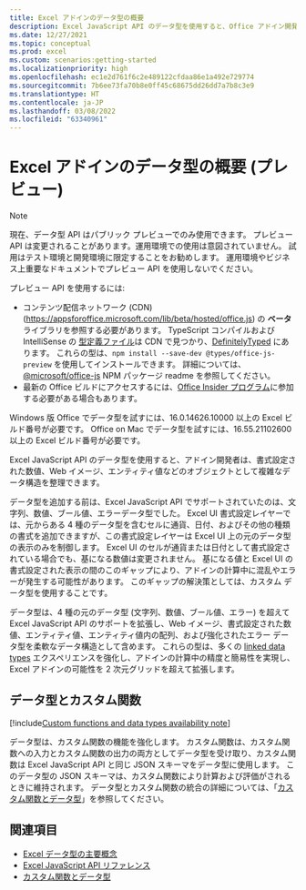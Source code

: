 ```yaml
---
title: Excel アドインのデータ型の概要
description: Excel JavaScript API のデータ型を使用すると、Office アドイン開発者は、書式設定された数値、Web イメージ、エンティティ値、エンティティ値内の配列、および拡張エラーをデータ型として操作できます。
ms.date: 12/27/2021
ms.topic: conceptual
ms.prod: excel
ms.custom: scenarios:getting-started
ms.localizationpriority: high
ms.openlocfilehash: ec1e2d761f6c2e489122cfdaa86e1a492e729774
ms.sourcegitcommit: 7b6ee73fa70b8e0ff45c68675dd26dd7a7b8c3e9
ms.translationtype: HT
ms.contentlocale: ja-JP
ms.lasthandoff: 03/08/2022
ms.locfileid: "63340961"
---
```

# <a name="overview-of-data-types-in-excel-add-ins-preview"></a>Excel アドインのデータ型の概要 (プレビュー)

> [!NOTE]
> 現在、データ型 API はパブリック プレビューでのみ使用できます。 プレビュー API は変更されることがあります。運用環境での使用は意図されていません。 試用はテスト環境と開発環境に限定することをお勧めします。 運用環境やビジネス上重要なドキュメントでプレビュー API を使用しないでください。
>
> プレビュー API を使用するには:
>
> - コンテンツ配信ネットワーク (CDN) (https://appsforoffice.microsoft.com/lib/beta/hosted/office.js) の **ベータ** ライブラリを参照する必要があります。 TypeScript コンパイルおよび IntelliSense の [型定義ファイル](https://appsforoffice.microsoft.com/lib/beta/hosted/office.d.ts)は CDN で見つかり、[DefinitelyTyped](https://raw.githubusercontent.com/DefinitelyTyped/DefinitelyTyped/master/types/office-js-preview/index.d.ts) にあります。 これらの型は、`npm install --save-dev @types/office-js-preview` を使用してインストールできます。 詳細については、[@microsoft/office-js](https://www.npmjs.com/package/@microsoft/office-js) NPM パッケージ readme を参照してください。
> - 最新の Office ビルドにアクセスするには、[Office Insider プログラム](https://insider.office.com)に参加する必要がある場合もあります。
>
> Windows 版 Office でデータ型を試すには、16.0.14626.10000 以上の Excel ビルド番号が必要です。 Office on Mac でデータ型を試すには、16.55.21102600 以上の Excel ビルド番号が必要です。

Excel JavaScript API のデータ型を使用すると、アドイン開発者は、書式設定された数値、Web イメージ、エンティティ値などのオブジェクトとして複雑なデータ構造を整理できます。

データ型を追加する前は、Excel JavaScript API でサポートされていたのは、文字列、数値、ブール値、エラーデータ型でした。 Excel UI 書式設定レイヤーでは、元からある 4 種のデータ型を含むセルに通貨、日付、およびその他の種類の書式を追加できますが、この書式設定レイヤーは Excel UI 上の元のデータ型の表示のみを制御します。 Excel UI のセルが通貨または日付として書式設定されている場合でも、基になる数値は変更されません。 基になる値と Excel UI の書式設定された表示の間のこのギャップにより、アドインの計算中に混乱やエラーが発生する可能性があります。 このギャップの解決策としては、カスタム データ型を使用することです。

データ型は、4 種の元のデータ型 (文字列、数値、ブール値、エラー) を超えて Excel JavaScript API のサポートを拡張し、Web イメージ、書式設定された数値、エンティティ値、エンティティ値内の配列、および強化されたエラー データ型を柔軟なデータ構造として含めます。 これらの型は、多くの [linked data types](https://support.microsoft.com/office/what-linked-data-types-are-available-in-excel-6510ab58-52f6-4368-ba0f-6a76c0190772) エクスペリエンスを強化し、アドインの計算中の精度と簡易性を実現し、Excel アドインの可能性を 2 次元グリッドを超えて拡張します。

## <a name="data-types-and-custom-functions"></a>データ型とカスタム関数

[!include[Custom functions and data types availability note](../includes/excel-custom-functions-data-types-note.md)]

データ型は、カスタム関数の機能を強化します。 カスタム関数は、カスタム関数への入力とカスタム関数の出力の両方としてデータ型を受け取り、カスタム関数は Excel JavaScript API と同じ JSON スキーマをデータ型に使用します。 このデータ型の JSON スキーマは、カスタム関数により計算および評価がされるときに維持されます。 データ型とカスタム関数の統合の詳細については、「[カスタム関数とデータ型](custom-functions-data-types-concepts.md)」を参照してください。

## <a name="see-also"></a>関連項目

- [Excel データ型の主要概念](excel-data-types-concepts.md)
- [Excel JavaScript API リファレンス](../reference/overview/excel-add-ins-reference-overview.md)
- [カスタム関数とデータ型](custom-functions-data-types-concepts.md)
